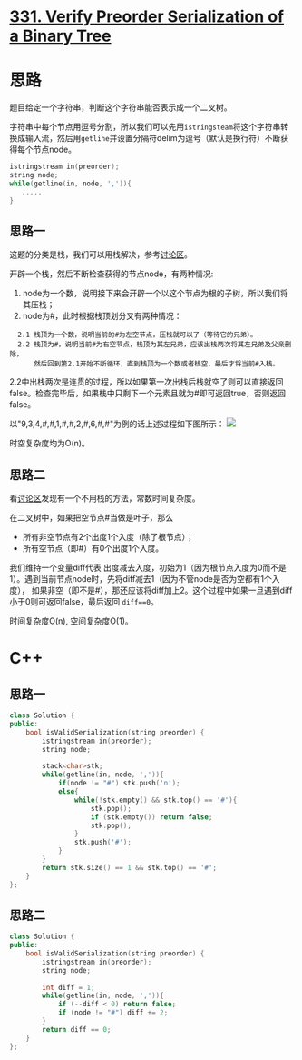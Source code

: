 # [331. Verify Preorder Serialization of a Binary Tree](https://leetcode.com/problems/verify-preorder-serialization-of-a-binary-tree/)

# 思路
题目给定一个字符串，判断这个字符串能否表示成一个二叉树。

字符串中每个节点用逗号分割，所以我们可以先用`istringsteam`将这个字符串转换成输入流，然后用`getline`并设置分隔符delim为逗号（默认是换行符）不断获得每个节点node。
``` C++
istringstream in(preorder);
string node;
while(getline(in, node, ',')){
   .....
}
```

## 思路一

这题的分类是栈，我们可以用栈解决，参考[讨论区](https://leetcode.com/problems/verify-preorder-serialization-of-a-binary-tree/discuss/78566/Java-intuitive-22ms-solution-with-stack)。

开辟一个栈，然后不断检查获得的节点node，有两种情况:
1. node为一个数，说明接下来会开辟一个以这个节点为根的子树，所以我们将其压栈；
2. node为#，此时根据栈顶划分又有两种情况：
```
  2.1 栈顶为一个数，说明当前的#为左空节点，压栈就可以了（等待它的兄弟）。
  2.2 栈顶为#，说明当前#为右空节点，栈顶为其左兄弟，应该出栈两次将其左兄弟及父亲删除，
      然后回到第2.1开始不断循环，直到栈顶为一个数或者栈空，最后才将当前#入栈。
```
2.2中出栈两次是连贯的过程，所以如果第一次出栈后栈就空了则可以直接返回false。检查完毕后，如果栈中只剩下一个元素且就为#即可返回true，否则返回false。

以"9,3,4,#,#,1,#,#,2,#,6,#,#"为例的话上述过程如下图所示：
![](https://www.programcreek.com/wp-content/uploads/2016/04/verify-preorder-serialization-of-a-binary-tree-leetcode-java-730x468.jpg)

时空复杂度均为O(n)。

## 思路二
看[讨论区](https://leetcode.com/problems/verify-preorder-serialization-of-a-binary-tree/discuss/78551/7-lines-Easy-Java-Solution)发现有一个不用栈的方法，常数时间复杂度。

在二叉树中，如果把空节点#当做是叶子，那么
* 所有非空节点有2个出度1个入度（除了根节点）；
* 所有空节点（即#）有0个出度1个入度。

我们维持一个变量diff代表 出度减去入度，初始为1（因为根节点入度为0而不是1）。遇到当前节点node时，先将diff减去1（因为不管node是否为空都有1个入度），
如果非空（即不是#），那还应该将diff加上2。这个过程中如果一旦遇到diff小于0则可返回false，最后返回 `diff==0`。

时间复杂度O(n), 空间复杂度O(1)。


# C++
## 思路一
``` C++
class Solution {
public:
    bool isValidSerialization(string preorder) {  
        istringstream in(preorder);
        string node;
        
        stack<char>stk;
        while(getline(in, node, ',')){
            if(node != "#") stk.push('n');
            else{
                while(!stk.empty() && stk.top() == '#'){
                    stk.pop();
                    if (stk.empty()) return false;
                    stk.pop();
                }
                stk.push('#');
            }
        }
        return stk.size() == 1 && stk.top() == '#';
    }
};
```

## 思路二
``` C++
class Solution {
public:
    bool isValidSerialization(string preorder) {  
        istringstream in(preorder);
        string node;
        
        int diff = 1;
        while(getline(in, node, ',')){
            if (--diff < 0) return false;
            if (node != "#") diff += 2;
        }
        return diff == 0;
    }
};
```

